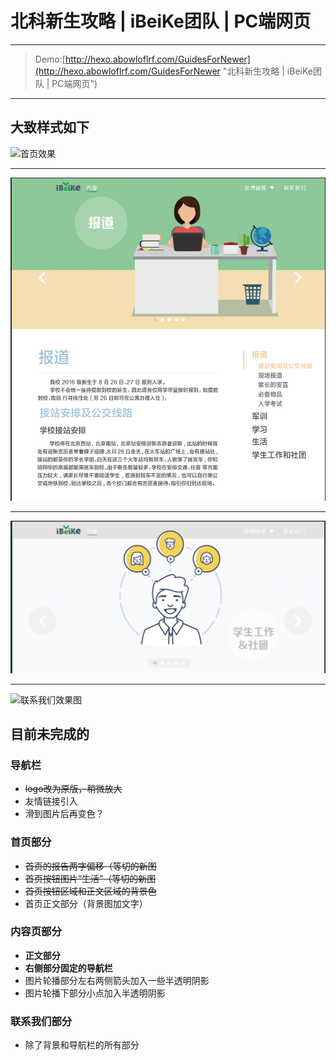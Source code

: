 # 北科新生攻略 | iBeiKe团队 | PC端网页
***
> Demo:[http://hexo.abowloflrf.com/GuidesForNewer](http://hexo.abowloflrf.com/GuidesForNewer "北科新生攻略 | iBeiKe团队 | PC端网页")

***
## 大致样式如下
![首页效果](demo-img/首页效果.png "首页效果")
***
![内容页大致如此](demo-img/内容页大致如此.png "内容页大致如此")
***
![内容页滚动图效果](demo-img/内容页滚动图效果.png "内容页滚动图效果")
***
![联系我们效果图](demo-img/联系我们效果图.png "联系我们效果图")
## 目前未完成的

### 导航栏
- ~~logo改为原版，稍微放大~~
- 友情链接引入
- 滑到图片后再变色？

### 首页部分
- ~~首页的报告两字偏移（等切的新图~~
- ~~首页按钮图片“生活”（等切的新图~~
- ~~首页按钮区域和正文区域的背景色~~
- 首页正文部分（背景图加文字）

### 内容页部分
- **正文部分**
- **右侧部分固定的导航栏**
- 图片轮播部分左右两侧箭头加入一些半透明阴影
- 图片轮播下部分小点加入半透明阴影

### 联系我们部分
- 除了背景和导航栏的所有部分
